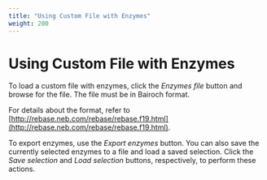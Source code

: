 ```yaml
---
title: "Using Custom File with Enzymes"
weight: 200
---
```


# Using Custom File with Enzymes

To load a custom file with enzymes, click the _Enzymes file_ button and browse for the file. The file must be in Bairoch format.

For details about the format, refer to [http://rebase.neb.com/rebase/rebase.f19.html](http://rebase.neb.com/rebase/rebase.f19.html).

To export enzymes, use the _Export enzymes_ button. You can also save the currently selected enzymes to a file and load a saved selection. Click the _Save selection_ and _Load selection_ buttons, respectively, to perform these actions.